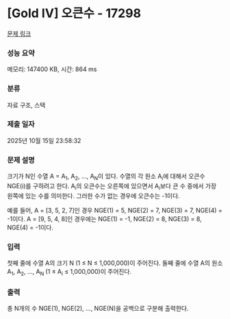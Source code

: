 # [Gold IV] 오큰수 - 17298 

[문제 링크](https://www.acmicpc.net/problem/17298) 

### 성능 요약

메모리: 147400 KB, 시간: 864 ms

### 분류

자료 구조, 스택

### 제출 일자

2025년 10월 15일 23:58:32

### 문제 설명

<p style="user-select: auto !important;">크기가 N인 수열 A = A<sub style="user-select: auto !important;">1</sub>, A<sub style="user-select: auto !important;">2</sub>, ..., A<sub style="user-select: auto !important;">N</sub>이 있다. 수열의 각 원소 A<sub style="user-select: auto !important;">i</sub>에 대해서 오큰수 NGE(i)를 구하려고 한다. A<sub style="user-select: auto !important;">i</sub>의 오큰수는 오른쪽에 있으면서 A<sub style="user-select: auto !important;">i</sub>보다 큰 수 중에서 가장 왼쪽에 있는 수를 의미한다. 그러한 수가 없는 경우에 오큰수는 -1이다.</p>

<p style="user-select: auto !important;">예를 들어, A = [3, 5, 2, 7]인 경우 NGE(1) = 5, NGE(2) = 7, NGE(3) = 7, NGE(4) = -1이다. A = [9, 5, 4, 8]인 경우에는 NGE(1) = -1, NGE(2) = 8, NGE(3) = 8, NGE(4) = -1이다.</p>

### 입력 

 <p style="user-select: auto !important;">첫째 줄에 수열 A의 크기 N (1 ≤ N ≤ 1,000,000)이 주어진다. 둘째 줄에 수열 A의 원소 A<sub style="user-select: auto !important;">1</sub>, A<sub style="user-select: auto !important;">2</sub>, ..., A<sub style="user-select: auto !important;">N</sub> (1 ≤ A<sub style="user-select: auto !important;">i</sub> ≤ 1,000,000)이 주어진다.</p>

### 출력 

 <p style="user-select: auto !important;">총 N개의 수 NGE(1), NGE(2), ..., NGE(N)을 공백으로 구분해 출력한다.</p>

